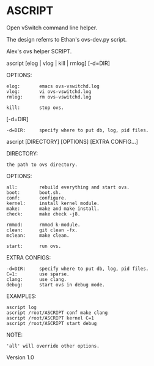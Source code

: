 ASCRIPT
=======

Open vSwitch command line helper.

The design referrs to Ethan's ovs-dev.py script.

Alex's ovs helper SCRIPT.


ascript [elog | vlog | kill | rmlog] [-d=DIR]

OPTIONS:

    elog:       emacs ovs-vswitchd.log
    vlog:       vi ovs-vswitchd.log
    rmlog:      rm ovs-vswitchd.log

    kill:       stop ovs.

[-d=DIR]

    -d=DIR:     specify where to put db, log, pid files.


ascript [DIRECTORY] [OPTIONS] [EXTRA CONFIG...]

DIRECTORY:

    the path to ovs directory.

OPTIONS:

    all:        rebuild everything and start ovs.
    boot:       boot.sh.
    conf:       configure.
    kernel:     install kernel module.
    make:       make and make install.
    check:      make check -j8.

    rmmod:      rmmod k-module.
    clean:      git clean -fx.
    mclean:     make clean.

    start:      run ovs.

EXTRA CONFIGS:

    -d=DIR:     specify where to put db, log, pid files.
    C=1:        use sparse.
    clang:      use clang.
    debug:      start ovs in debug mode.

EXAMPLES:

    ascript log
    ascript /root/ASCRIPT conf make clang
    ascript /root/ASCRIPT kernel C=1
    ascript /root/ASCRIPT start debug

NOTE:

    'all' will override other options.

Version 1.0